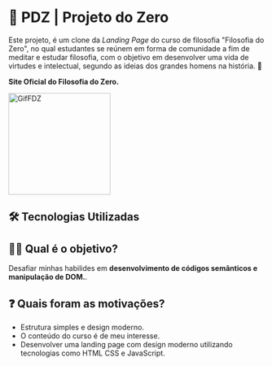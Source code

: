 # 🍷 PDZ | Projeto do Zero 
Este projeto, é um clone da <i>Landing Page</i> do curso de filosofia "Filosofia do Zero", no qual estudantes se reúnem em forma de comunidade a fim de meditar e estudar filosofia, com o objetivo em desenvolver uma vida de virtudes e intelectual, segundo as ideias dos grandes homens na história. 🧠

<strong>Site Oficial do Filosofia do Zero.</strong>

<img  src="./Imagens/FDZ.gif" alt="GifFDZ" height="200">

<div>

## 🛠 Tecnologias Utilizadas


## 👨‍💻 Qual é o objetivo?
Desafiar minhas habilides em <strong>desenvolvimento de códigos semânticos e manipulação de DOM.</strong>.
</div>

## ❓ Quais foram as motivações?
<div>
<ul> 
    <li>Estrutura simples e design moderno.</li>
    <li>O conteúdo do curso é de meu interesse.</li>
    <li>Desenvolver uma landing page com design moderno utilizando tecnologias como HTML CSS e JavaScript.</li>
<ul> 
</div>